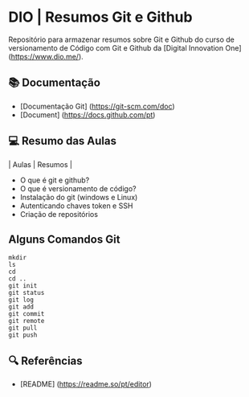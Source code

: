 
# DIO | Resumos Git e Github

Repositório para armazenar resumos sobre Git e Github do curso de versionamento de Código com Git e Github da [Digital Innovation One] (https://www.dio.me/).

## 📚 Documentação
- [Documentação Git] (https://git-scm.com/doc)
- [Document] (https://docs.github.com/pt)

## 💻 Resumo das Aulas

| Aulas | Resumos | 

- O que é git e github?
- O que é versionamento de código?
- Instalação do git (windows e Linux)
- Autenticando chaves token e SSH
- Criação de repositórios

## Alguns Comandos Git
```
mkdir
ls
cd 
cd ..
git init
git status
git log
git add
git commit
git remote
git pull
git push

``` 

## 🔍 Referências
- [README] (https://readme.so/pt/editor)
